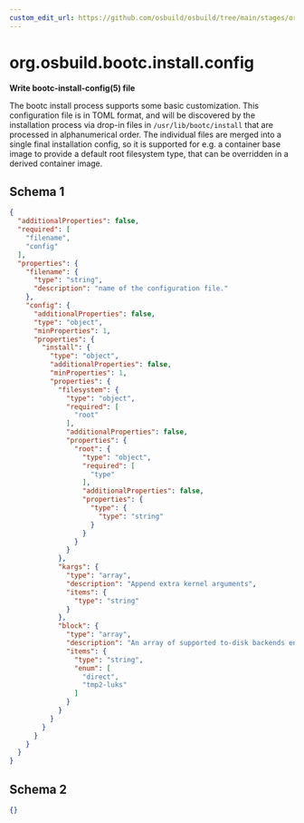 ```yaml
---
custom_edit_url: https://github.com/osbuild/osbuild/tree/main/stages/org.osbuild.bootc.install.config.meta.json
---
```

# org.osbuild.bootc.install.config
<!--
[//]: # ( DO NOT MODIFY THIS FILE! )
[//]: # ( This content is generated by `scripts/pull_osbuild_modules.py` )
[//]: # ( Rather change the source of this: https://github.com/osbuild/osbuild/tree/main/stages/org.osbuild.bootc.install.config.meta.json )
-->

**Write bootc-install-config(5) file**

The bootc install process supports some basic customization. This
configuration file is in TOML format, and will be discovered by the
installation process via drop-in files in `/usr/lib/bootc/install` that
are processed in alphanumerical order.
The individual files are merged into a single final installation config, so
it is supported for e.g. a container base image to provide a default root
filesystem type, that can be overridden in a derived container image.

## Schema 1

```json
{
  "additionalProperties": false,
  "required": [
    "filename",
    "config"
  ],
  "properties": {
    "filename": {
      "type": "string",
      "description": "name of the configuration file."
    },
    "config": {
      "additionalProperties": false,
      "type": "object",
      "minProperties": 1,
      "properties": {
        "install": {
          "type": "object",
          "additionalProperties": false,
          "minProperties": 1,
          "properties": {
            "filesystem": {
              "type": "object",
              "required": [
                "root"
              ],
              "additionalProperties": false,
              "properties": {
                "root": {
                  "type": "object",
                  "required": [
                    "type"
                  ],
                  "additionalProperties": false,
                  "properties": {
                    "type": {
                      "type": "string"
                    }
                  }
                }
              }
            },
            "kargs": {
              "type": "array",
              "description": "Append extra kernel arguments",
              "items": {
                "type": "string"
              }
            },
            "block": {
              "type": "array",
              "description": "An array of supported to-disk backends enabled by this base container image; if not specified, this will just be direct.",
              "items": {
                "type": "string",
                "enum": [
                  "direct",
                  "tmp2-luks"
                ]
              }
            }
          }
        }
      }
    }
  }
}
```

## Schema 2

```json
{}
```
